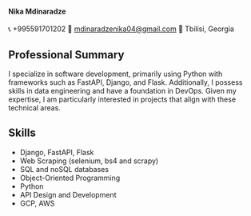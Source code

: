 #### Nika Mdinaradze
:telephone_receiver: +995591701202 :e-mail: mdinaradzenika04@gmail.com :round_pushpin: Tbilisi, Georgia

## Professional Summary
I specialize in software development, primarily using Python with frameworks such as FastAPI, Django, and Flask. Additionally, I possess skills in data engineering and have a foundation in DevOps. Given my expertise, I am particularly interested in projects that align with these technical areas.

## Skills
- Django, FastAPI, Flask
- Web Scraping (selenium, bs4 and scrapy)
- SQL and noSQL databases
- Object-Oriented Programming
- Python
- API Design and Development
- GCP, AWS
